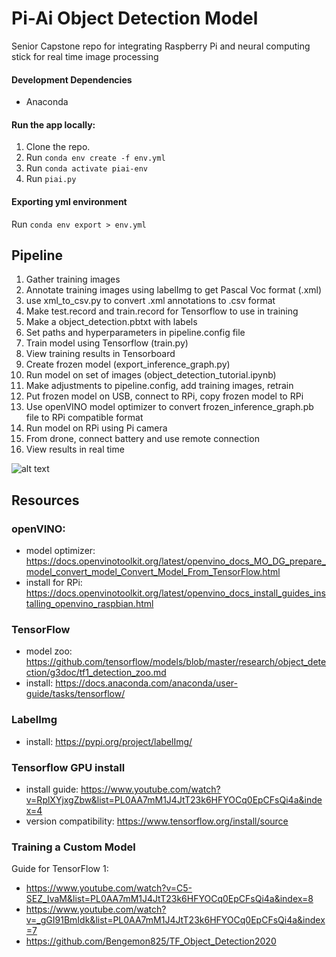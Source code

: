# Pi-Ai Object Detection Model
Senior Capstone repo for integrating Raspberry Pi and neural computing stick for real time image processing

#### Development Dependencies
* Anaconda

#### Run the app locally:
1. Clone the repo.
2. Run `conda env create -f env.yml`
3. Run `conda activate piai-env`
4. Run `piai.py`

#### Exporting yml environment
Run `conda env export > env.yml`


## Pipeline

1. Gather training images
2. Annotate training images using labelImg to get Pascal Voc format (.xml)
3. use xml_to_csv.py to convert .xml annotations to .csv format
4. Make test.record and train.record for Tensorflow to use in training
5. Make a object_detection.pbtxt with labels
6. Set paths and hyperparameters in pipeline.config file
7. Train model using Tensorflow (train.py)
8. View training results in Tensorboard
9. Create frozen model (export_inference_graph.py)
10. Run model on set of images (object_detection_tutorial.ipynb)
11. Make adjustments to pipeline.config, add training images, retrain
12. Put frozen model on USB, connect to RPi, copy frozen model to RPi
13. Use openVINO model optimizer to convert frozen_inference_graph.pb file to RPi compatible format
14. Run model on RPi using Pi camera
15. From drone, connect battery and use remote connection
16. View results in real time

![alt text](https://github.com/Yamist/Pi-Ai/blob/master/docs/system-diagram.png)

## Resources

### openVINO: 
- model optimizer: https://docs.openvinotoolkit.org/latest/openvino_docs_MO_DG_prepare_model_convert_model_Convert_Model_From_TensorFlow.html
- install for RPi: https://docs.openvinotoolkit.org/latest/openvino_docs_install_guides_installing_openvino_raspbian.html

### TensorFlow
- model zoo: https://github.com/tensorflow/models/blob/master/research/object_detection/g3doc/tf1_detection_zoo.md
- install: https://docs.anaconda.com/anaconda/user-guide/tasks/tensorflow/

### LabelImg
- install: https://pypi.org/project/labelImg/

### Tensorflow GPU install
- install guide: https://www.youtube.com/watch?v=RplXYjxgZbw&list=PL0AA7mM1J4JtT23k6HFYOCq0EpCFsQi4a&index=4
- version compatibility: https://www.tensorflow.org/install/source

### Training a Custom Model
Guide for TensorFlow 1:
- https://www.youtube.com/watch?v=C5-SEZ_IvaM&list=PL0AA7mM1J4JtT23k6HFYOCq0EpCFsQi4a&index=8
- https://www.youtube.com/watch?v=_gGI91BmIdk&list=PL0AA7mM1J4JtT23k6HFYOCq0EpCFsQi4a&index=7
- https://github.com/Bengemon825/TF_Object_Detection2020



